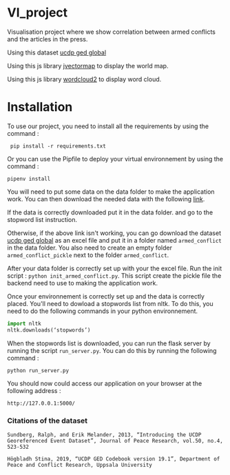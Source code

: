 # VI_project
Visualisation project where we show correlation between armed conflicts and the articles in the press.

Using this dataset [ucdp ged global](https://ucdp.uu.se/downloads/index.html#ged_global)

Using this js library [jvectormap](http://jvectormap.com) to display the world map.

Using this js library [wordcloud2](https://github.com/timdream/wordcloud2.js) to display word cloud.

# Installation 

To use our project, you need to install all the requirements by using the command :

` pip install -r requirements.txt`

Or you can use the Pipfile to deploy your virtual environnement by using the command :

` pipenv install `

You will need to put some data on the data folder to make the application work. You can then download the needed data with the following [link](https://drive.switch.ch/index.php/s/runMxGL0vUF7jZ4).

If the data is correctly downloaded put it in the data folder. and go to the stopword list instruction.

Otherwise, if the above link isn't working, you can go download the dataset [ucdp ged global](https://ucdp.uu.se/downloads/index.html#ged_global) as an excel file and put it in a folder named `armed_conflict` in the data folder. You also need to create an empty folder `armed_conflict_pickle` next to the folder `armed_conflict`.

After your data folder is correctly set up with your the excel file. Run the init script : 
`python init_armed_conflict.py`. This script create the pickle file the backend need to use to making the application work.

Once your environnement is correctly set up and the data is correctly placed. You'll need to dowload a stopwords list from nltk. To do this, you need to do the following commands in your python environnement. 

```python
import nltk
nltk.downloads(‘stopwords’)
```

When the stopwords list is downloaded, you can run the flask server by running the script `run_server.py`. You can do this by running the following command :

`python run_server.py`

You should now could access our application on your browser at the following address : 

`http://127.0.0.1:5000/`

### Citations of the dataset

`Sundberg, Ralph, and Erik Melander, 2013, “Introducing the UCDP Georeferenced Event Dataset”, Journal of Peace Research, vol.50, no.4, 523-532`

`Högbladh Stina, 2019, “UCDP GED Codebook version 19.1”, Department of Peace and Conflict Research, Uppsala University`
